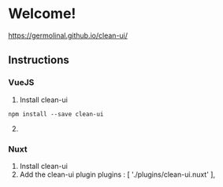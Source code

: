 # Welcome!

https://germolinal.github.io/clean-ui/

## Instructions

### VueJS

1. Install clean-ui
```
npm install --save clean-ui
```
2. 

### Nuxt

1. Install clean-ui
2. Add the clean-ui plugin
 plugins : [
    './plugins/clean-ui.nuxt'
],

